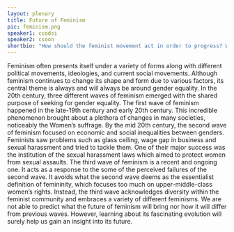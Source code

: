 ```yaml
---
layout: plenary
title: Future of Feminism
pic: feminism.png
speaker1: ccodsi
speaker2: csoon
shortbio: "How should the feminist movement act in order to progress? What needs development the most?"
---
```


Feminism often presents itself under a variety of forms along with different political movements, ideologies, and current social movements. Although feminism continues to change its shape and form due to various factors, its central theme is always and will always be around gender equality. In the 20th century, three different waves of feminism emerged with the shared purpose of seeking for gender equality. The first wave of feminism happened in the late-19th century and early 20th century. This incredible phenomenon brought about a plethora of changes in many societies, noticeably the Women’s suffrage. By the mid 20th century, the second wave of feminism focused on economic and social inequalities between genders. Feminists saw problems such as glass ceiling, wage gap in business and sexual harassment and tried to tackle them. One of their major success was the institution of the sexual harassment laws which aimed to protect women from sexual assaults. The third wave of feminism is a recent and ongoing one. It acts as a response to the some of the perceived failures of the second wave. It avoids what the second wave deems as the essentialist definition of femininity, which focuses too much on upper-middle-class women’s rights. Instead, the third wave acknowledges diversity within the feminist community and embraces a variety of different feminisms. We are not able to predict what the future of feminism will bring nor how it will differ from previous waves. However, learning about its fascinating evolution will surely help us gain an insight into its future.
